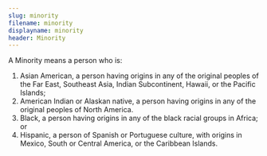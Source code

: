 ```yaml
---
slug: minority
filename: minority
displayname: minority
header: Minority
---
```


A Minority means a person who is:

1. Asian American, a person having origins in any of the original peoples of the Far East, Southeast Asia, Indian Subcontinent, Hawaii, or the Pacific Islands;
2. American Indian or Alaskan native, a person having origins in any of the original peoples of North America.
3. Black, a person having origins in any of the black racial groups in Africa; or
4. Hispanic, a person of Spanish or Portuguese culture, with origins in Mexico, South or Central America, or the Caribbean Islands.
